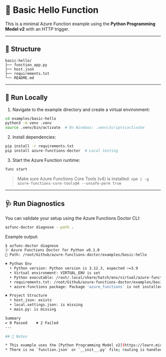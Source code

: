 # 🔪 Basic Hello Function

This is a minimal Azure Function example using the **Python Programming Model v2** with an HTTP trigger.

---

## 📁 Structure

```
basic-hello/
├── function_app.py
├── host.json
├── requirements.txt
└── README.md
```

---

## 🚀 Run Locally

1. Navigate to the example directory and create a virtual environment:

```bash
cd examples/basic-hello
python3 -m venv .venv
source .venv/bin/activate  # On Windows: .venv\Scripts\activate
```

2. Install dependencies:

```bash
pip install -r requirements.txt
pip install azure-functions-doctor  # Local testing
```

3. Start the Azure Function runtime:

```bash
func start
```

> Make sure Azure Functions Core Tools (v4) is installed:
> `npm i -g azure-functions-core-tools@4 --unsafe-perm true`

---

## 🩺 Run Diagnostics

You can validate your setup using the Azure Functions Doctor CLI:

```bash
azfunc-doctor diagnose --path .
```

Example output:

```bash
$ azfunc-doctor diagnose
🩺 Azure Functions Doctor for Python v0.1.0
📁 Path: /root/Github/azure-functions-doctor/examples/basic-hello

✖ Python Env
  • Python version: Python version is 3.12.3, expected >=3.9
  • Virtual environment: VIRTUAL_ENV is set
  • Python executable: /root/.local/share/hatch/env/virtual/azure-functions-doctor/.../bin/python exists
  • requirements.txt: /root/Github/azure-functions-doctor/examples/basic-hello/requirements.txt exists
  • azure-functions package: Package 'azure_functions' is not installed

✖ Project Structure
  • host.json: exists
  • local.settings.json: is missing
  • main.py: is missing

Summary
✔ 0 Passed    ✖ 2 Failed
---

## 📌 Notes

* This example uses the [Python Programming Model v2](https://learn.microsoft.com/en-us/azure/azure-functions/functions-reference-python?tabs=asgi%2Cbash&pivots=python-mode-v2).
* There is no `function.json` or `__init__.py` file; routing is handled in `function_app.py`.